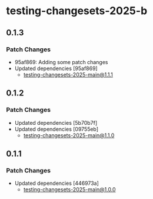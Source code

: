 # testing-changesets-2025-b

## 0.1.3

### Patch Changes

- 95af869: Adding some patch changes
- Updated dependencies [95af869]
  - testing-changesets-2025-main@1.1.1

## 0.1.2

### Patch Changes

- Updated dependencies [5b70b7f]
- Updated dependencies [09755eb]
  - testing-changesets-2025-main@1.1.0

## 0.1.1

### Patch Changes

- Updated dependencies [446973a]
  - testing-changesets-2025-main@1.0.0
